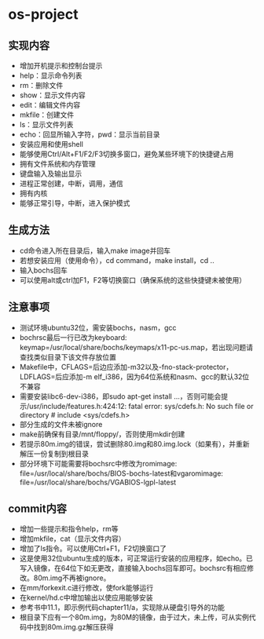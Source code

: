 # os-project  
## 实现内容  
* 增加开机提示和控制台提示  
* help：显示命令列表  
* rm：删除文件  
* show：显示文件内容  
* edit：编辑文件内容  
* mkfile：创建文件  
* ls：显示文件列表  
* echo：回显所输入字符，pwd：显示当前目录  
* 安装应用和使用shell  
* 能够使用Ctrl/Alt+F1/F2/F3切换多窗口，避免某些环境下的快捷键占用  
* 拥有文件系统和内存管理  
* 键盘输入及输出显示  
* 进程正常创建，中断，调用，通信  
* 拥有内核  
* 能够正常引导，中断，进入保护模式  
## 生成方法  
* cd命令进入所在目录后，输入make image并回车  
* 若想安装应用（使用命令），cd command，make install，cd ..  
* 输入bochs回车  
* 可以使用alt或ctrl加F1，F2等切换窗口（确保系统的这些快捷键未被使用）  
## 注意事项  
* 测试环境ubuntu32位，需安装bochs，nasm，gcc  
* bochrsc最后一行已改为keyboard: keymap=/usr/local/share/bochs/keymaps/x11-pc-us.map，若出现问题请查找类似目录下该文件存放位置  
* Makefile中，CFLAGS=后边应添加-m32以及-fno-stack-protector，LDFLAGS=后应添加-m elf_i386，因为64位系统和nasm、gcc的默认32位不兼容  
* 需要安装libc6-dev-i386，即sudo apt-get install ...，否则可能会提示/usr/include/features.h:424:12: fatal error: sys/cdefs.h: No such file or directory  #  include <sys/cdefs.h>  
* 部分生成的文件未被ignore  
* make前确保有目录/mnt/floppy/，否则使用mkdir创建  
* 若提示80m.img的错误，尝试删除80.img和80.img.lock（如果有），并重新解压一份复制到根目录  
* 部分环境下可能需要将bochsrc中修改为romimage: file=/usr/local/share/bochs/BIOS-bochs-latest和vgaromimage: file=/usr/local/share/bochs/VGABIOS-lgpl-latest  
## commit内容 
* 增加一些提示和指令help，rm等  
* 增加mkfile，cat（显示文件内容）   
* 增加了ls指令。可以使用Ctrl+F1，F2切换窗口了  
* 这是使用32位ubuntu生成的版本，可正常运行安装的应用程序，如echo。已写入镜像，在64位下如无更改，直接输入bochs回车即可。bochsrc有相应修改。80m.img不再被ignore。  
* 在mm/forkexit.c进行修改，使fork能够运行  
* 在kernel/hd.c中增加输出以使应用能够安装  
* 参考书中11.1，即示例代码chapter11/a，实现除从硬盘引导外的功能  
* 根目录下应有一个80m.img，为80M的镜像，由于过大，未上传，可从实例代码中找到80m.img.gz解压获得  
